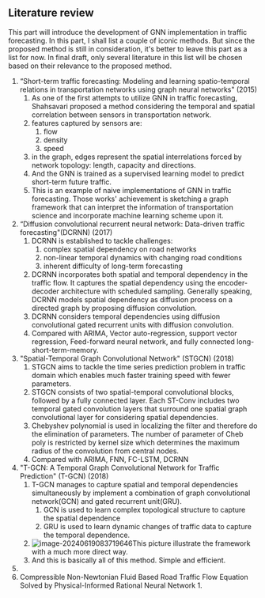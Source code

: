 ## Literature review

This part will introduce the development of GNN implementation in traffic forecasting. In this part, I shall list a couple of iconic methods. But since the proposed method is still in consideration, it's better to leave this part as a list for now. In final draft, only several literature in this list will be chosen based on their relevance to the proposed method.

1. “Short-term traffic forecasting: Modeling and learning spatio-temporal relations in transportation networks using graph neural networks" (2015)
   1. As one of the first attempts to utilize GNN in traffic forecasting, Shahsavari proposed a method considering the temporal and spatial correlation between sensors in transportation network.
   2. features captured by sensors are:
      1. flow
      2. density
      3. speed
   3. in the graph, edges represent the spatial interrelations forced by network topology: length, capacity and directions.
   4. And the GNN is trained as a supervised learning model to predict short-term future traffic.
   5. This is an example of naive implementations of GNN in traffic forecasting. Those works' achievement is sketching a graph framework that can interpret the information of transportation science and incorporate machine learning scheme upon it.
2. “Diffusion convolutional recurrent neural network: Data-driven traffic forecasting"(DCRNN) (2017)
   1. DCRNN is established to tackle challenges:
      1. complex spatial dependency on road networks
      2. non-linear temporal dynamics with changing road conditions
      3. inherent difficulty of long-term forecasting
   2. DCRNN incorporates both spatial and temporal dependency in the traffic flow. It captures the spatial dependency using the encoder-decoder architecture with scheduled sampling. Generally speaking, DCRNN models spatial dependency as diffusion process on a directed graph by proposing diffusion convolution.
   3. DCRNN considers temporal dependencies using diffusion convolutional gated recurrent units with diffusion convolution. 
   4. Compared with ARIMA, Vector auto-regression, support vector regression, Feed-forward neural network, and fully connected long-short-term-memory.
3. "Spatial-Temporal Graph Convolutional Network" (STGCN) (2018)
   1. STGCN aims to tackle the time series prediction problem in traffic domain which enables much faster training speed with fewer parameters. 
   2. STGCN consists of two spatial-temporal convolutional blocks, followed by a fully connected layer. Each ST-Conv includes two temporal gated convolution layers that surround one spatial graph convolutional layer for considering spatial dependencies. 
   3. Chebyshev polynomial is used in localizing the filter and therefore do the elimination of parameters. The number of parameter of Cheb poly is restricted by kernel size which determines the maximum radius of the convolution from central nodes.
   4. Compared with ARIMA, FNN, FC-LSTM, DCRNN
4. "T-GCN: A Temporal Graph Convolutional Network for Traffic Prediction" (T-GCN) (2018)
   1. T-GCN manages to capture spatial and temporal dependencies simultaneously by implement a combination of graph convolutional network(GCN) and gated recurrent unit(GRU). 
      1. GCN is used to learn complex topological structure to capture the spatial dependence
      2. GRU is used to learn dynamic changes of traffic data to capture the temporal dependence.
   2. ![image-20240619083719646](C:\Users\hanzh\AppData\Roaming\Typora\typora-user-images\image-20240619083719646.png)This picture illustrate the framework with a much more direct way. 
   3. And this is basically all of this method. Simple and efficient.
5. 
6. Compressible Non-Newtonian Fluid Based Road Traffic Flow Equation Solved by Physical-Informed Rational Neural Network
   1. 